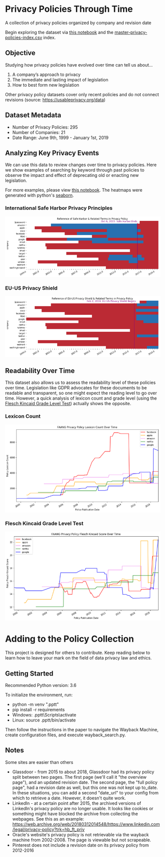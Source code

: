 # Privacy Policies Through Time

A collection of privacy policies organized by company and revision date

Begin exploring the dataset via [this notebook](/notebooks/privacy-policies-through-time.ipynb) and the [master-privacy-policies-index.csv](/privacy-policies-through-time/master-privacy-policies-index.csv) index.

## Objective

Studying how privacy policies have evolved over time can tell us about…

1. A company’s approach to privacy
2. The immediate and lasting impact of legislation
3. How to best form new legislation

Other privacy policy datasets cover only recent policies and do not connect revisions (source: https://usableprivacy.org/data)

## Dataset Metadata

* Number of Privacy Policies: 295
* Number of Companies: 21
* Date Range: June 9th, 1999 - January 1st, 2019

## Analyzing Key Privacy Events

We can use this data to review changes over time to privacy policies. Here we show examples of searching by keyword through past policies to observe the impact and effect of deprecating old or enacting new legislation.

For more examples, please view [this notebook](/notebooks/privacy-policies-through-time.ipynb). The heatmaps were generated with python's [seaborn](https://seaborn.pydata.org/).

### International Safe Harbor Privacy Principles

![safe_harbor_heatmap](https://raw.githubusercontent.com/workmanjack/privacy-policies-through-time/master/report/figures/safe-harbor-heatmap.PNG)

### EU-US Privacy Shield

![eu-us-privacy-shield-heatmap](https://raw.githubusercontent.com/workmanjack/privacy-policies-through-time/master/report/figures/eu-us-privacy-shield-heatmap.PNG)

## Readability Over Time

This dataset also allows us to assess the readability level of these policies over time. Legislation like GDPR advocates for these documents to be readable and transparent, so one might expect the reading level to go over time. However, a quick analysis of lexicon count and grade level (using the [Flesch Kincaid Grade Level Test](https://en.wikipedia.org/wiki/Flesch%E2%80%93Kincaid_readability_tests)) actually shows the opposite.

### Lexicon Count

![faang-privacy-policy-lexicon-count](https://raw.githubusercontent.com/workmanjack/privacy-policies-through-time/master/report/figures/faang-privacy-policy-lexicon-count.png)

### Flesch Kincaid Grade Level Test

![faang-privacy-policy-flesch-kincaid-count](https://raw.githubusercontent.com/workmanjack/privacy-policies-through-time/master/report/figures/faang-privacy-policy-flesch-kincaid-count.png)

# Adding to the Policy Collection

This project is designed for others to contribute. Keep reading below to learn how to leave your mark on the field of data privacy law and ethics.

## Getting Started

Recommended Python version: 3.6

To initialize the environment, run:

* python -m venv ".pptt"
* pip install -r requirements
* Windows: .pptt\Scripts\activate
* Linux: source .pptt/bin/activate

Then follow the instructions in the paper to navigate the Wayback Machine, create configuration files, and execute wayback_search.py.

## Notes

Some sites are easier than others

* Glassdoor - from 2015 to about 2018, Glassdoor had its privacy policy split between two pages. The first page (we'll call it "the overview page"), and an updated revision date. The second page, the "full policy page", had a revision date as well, but this one was not kept up to_date. In these situations, you can add a second "date_url" to your config from which to retrieve a date. However, it doesn't quite work.
* LinkedIn - at a certain point after 2015, the archived versions of LinkedIn's privacy policy are no longer usable. It looks like cookies or something might have blocked the archive from collecting the webpages. See this as an example: https://web.archive.org/web/20180312014548/https://www.linkedin.com/legal/privacy-policy?trk=hb_ft_priv
* Oracle's website's privacy policy is not retrievable via the wayback machine from 2002-2008. The page is viewable but not scrapeable.
* Pinterest does not include a revision date on its privacy policy from 2012-2016
